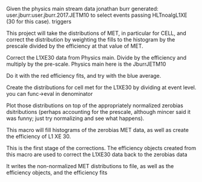 Given the physics main stream data jonathan burr generated:
user.jburr:user.jburr.2017.JETM10
to select events passing HLTnoalgL1XE (30 for this case). triggers

This project will take the distributions of MET, in particular for CELL, and
correct the distribution by weighting the fills to the histogram by the
prescale divided by the efficiency at that value of MET.

Correct the L1XE30 data from Physics main. Divide by the efficiency and multiply
by the pre-scale. Physics main here is the JburrJETM10

Do it with the red efficiency fits, and try with the blue average. 

Create the distributions for cell met for the L1XE30 by dividing at event level.
you can func->eval in denominator 

Plot those distributions on top of the appropriately normalized zerobias
dsitributions (perhaps accounting for the prescale, although mincer said it was
funny; just try normalizing and see what happens). 


This macro will fill histograms of the zerobias MET data, as well as create the
efficiency of L1 XE 30.

This is the first stage of the corrections. The efficiency objects created from
this macro are used to correct the L1XE30 data back to the zerobias data

It writes the non-normalized MET distributions to file, as well as the
efficiency objects, and the efficiency fits
